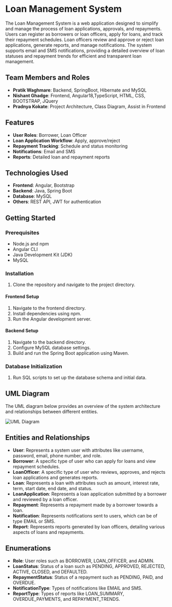 # Loan Management System

The Loan Management System is a web application designed to simplify and manage the process of loan applications, approvals, and repayments. Users can register as borrowers or loan officers, apply for loans, and track their repayment schedules. Loan officers review and approve or reject loan applications, generate reports, and manage notifications. The system supports email and SMS notifications, providing a detailed overview of loan statuses and repayment trends for efficient and transparent loan management.
## Team Members and Roles

- **Pratik Waghmare**: Backend, SpringBoot, Hibernate and MySQL
- **Nishant Ghadge**: Frontend, Angular18,TypeScript, HTML, CSS, BOOTSTRAP, JQuery
- **Pradnya Kokate**: Project Architecture, Class Diagram, Assist in Frontend

## Features

- **User Roles**: Borrower, Loan Officer
- **Loan Application Workflow**: Apply, approve/reject
- **Repayment Tracking**: Schedule and status monitoring
- **Notifications**: Email and SMS
- **Reports**: Detailed loan and repayment reports

## Technologies Used

- **Frontend**: Angular, Bootstrap
- **Backend**: Java, Spring Boot
- **Database**: MySQL
- **Others**: REST API, JWT for authentication

## Getting Started

### Prerequisites

- Node.js and npm
- Angular CLI
- Java Development Kit (JDK)
- MySQL

### Installation

1. Clone the repository and navigate to the project directory.

#### Frontend Setup

1. Navigate to the frontend directory.
2. Install dependencies using npm.
3. Run the Angular development server.

#### Backend Setup

1. Navigate to the backend directory.
2. Configure MySQL database settings.
3. Build and run the Spring Boot application using Maven.

### Database Initialization

1. Run SQL scripts to set up the database schema and initial data.

## UML Diagram

The UML diagram below provides an overview of the system architecture and relationships between different entities.

![UML Diagram]()

## Entities and Relationships

- **User**: Represents a system user with attributes like username, password, email, phone number, and role.
- **Borrower**: A specific type of user who can apply for loans and view repayment schedules.
- **LoanOfficer**: A specific type of user who reviews, approves, and rejects loan applications and generates reports.
- **Loan**: Represents a loan with attributes such as amount, interest rate, term, start date, end date, and status.
- **LoanApplication**: Represents a loan application submitted by a borrower and reviewed by a loan officer.
- **Repayment**: Represents a repayment made by a borrower towards a loan.
- **Notification**: Represents notifications sent to users, which can be of type EMAIL or SMS.
- **Report**: Represents reports generated by loan officers, detailing various aspects of loans and repayments.

## Enumerations

- **Role**: User roles such as BORROWER, LOAN_OFFICER, and ADMIN.
- **LoanStatus**: Status of a loan such as PENDING, APPROVED, REJECTED, ACTIVE, CLOSED, and DEFAULTED.
- **RepaymentStatus**: Status of a repayment such as PENDING, PAID, and OVERDUE.
- **NotificationType**: Types of notifications like EMAIL and SMS.
- **ReportType**: Types of reports like LOAN_SUMMARY, OVERDUE_PAYMENTS, and REPAYMENT_TRENDS.
